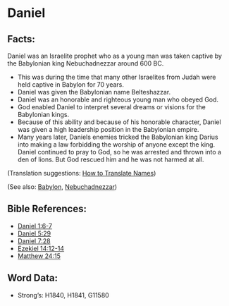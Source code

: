 # Daniel

## Facts:

Daniel was an Israelite prophet who as a young man was taken captive by the Babylonian king Nebuchadnezzar around 600 BC.

* This was during the time that many other Israelites from Judah were held captive in Babylon for 70 years.
* Daniel was given the Babylonian name Belteshazzar.
* Daniel was an honorable and righteous young man who obeyed God.
* God enabled Daniel to interpret several dreams or visions for the Babylonian kings.
* Because of this ability and because of his honorable character, Daniel was given a high leadership position in the Babylonian empire.
* Many years later, Daniels enemies tricked the Babylonian king Darius into making a law forbidding the worship of anyone except the king. Daniel continued to pray to God, so he was arrested and thrown into a den of lions. But God rescued him and he was not harmed at all.

(Translation suggestions: [How to Translate Names](rc://en/ta/man/translate/translate-names))

(See also: [Babylon](../names/babylon.md), [Nebuchadnezzar](../names/nebuchadnezzar.md))

## Bible References:

* [Daniel 1:6-7](rc://en/tn/help/dan/01/06)
* [Daniel 5:29](rc://en/tn/help/dan/05/29)
* [Daniel 7:28](rc://en/tn/help/dan/07/28)
* [Ezekiel 14:12-14](rc://en/tn/help/ezk/14/12)
* [Matthew 24:15](rc://en/tn/help/mat/24/15)

## Word Data:

* Strong’s: H1840, H1841, G11580
